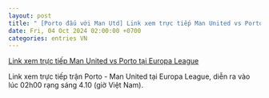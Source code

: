 ```yaml
---
layout: post
title: " [Porto đấu với Man Utd] Link xem trực tiếp Man United vs Porto tại Europa League"
date: Fri, 04 Oct 2024 02:00:00 +0700
categories: entries VN
---
```

[Link xem trực tiếp Man United vs Porto tại Europa League](https://laodong.vn/bong-da-quoc-te/link-xem-truc-tiep-man-united-vs-porto-tai-europa-league-1403012.ldo)

Link xem trực tiếp trận Porto - Man United tại Europa League, diễn ra vào lúc 02h00 rạng sáng 4.10 (giờ Việt Nam).


